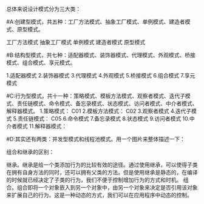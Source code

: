 总体来说设计模式分为三大类：

#A:创建型模式，共五种：工厂方法模式、抽象工厂模式、单例模式、建造者模式、原型模式。

工厂方法模式
抽象工厂模式
单例模式
建造者模式
原型模式

#B:结构型模式，共七种：适配器模式、装饰器模式、代理模式、外观模式、桥接模式、组合模式、享元模式。

1.适配器模式
2.装饰器模式
3.代理模式
4.外观模式
5.桥接模式
6.组合模式
7.享元模式


#C:行为型模式，共十一种：策略模式、模板方法模式、观察者模式、迭代子模式、责任链模式、命令模式、备忘录模式、状态模式、访问者模式、中介者模式、解释器模式。
1.策略模式：     C01
2.模板方法模式： C02
3.观察者模式
4.迭代子模式
5.责任链模式：   C05
6.命令模式
7.备忘录模式
8.状态模式
9.访问者模式
10.中介者模式
11.解释器模式：

#D:其实还有两类：并发型模式和线程池模式。用一个图片来整体描述一下：

组合和继承的区别：

继承。继承是给一个类添加行为的比较有效的途径。通过使用继承，可以使得子类在拥有自身方法的同时，还可以拥有父类的方法。但是使用继承是静态的，在编译的时候就已经决定了子类的行为，我们不便于控制增加行为的方式和时机。
组合。组合即将一个对象嵌入到另一个对象中，由另一个对象来决定是否引用该对象来扩展自己的行为。这是一种动态的方式，我们可以在应用程序中动态的控制。